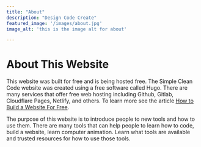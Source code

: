 ```yaml
---
title: "About"
description: "Design Code Create"
featured_image: '/images/about.jpg'
image_alt: 'this is the image alt for about'

---
```


<!-- this code was from the example site and im not sure what it does 
{{< figure src="/images/Victor_Hugo-Hunchback.jpg" title="Illustration from Victor Hugo et son temps (1881)" >}}

-->

# About This Website

This website was built for free and is being hosted free. The Simple Clean Code website was created using a free software called Hugo. There are many services that offer free web hosting including Github, Gitlab, Cloudflare Pages, Netlify, and others. To learn more see the article [How to Build a Website For Free](https://www.simplecleancode.com/posts/build-_website_free/). 

The purpose of this website is to introduce people to new tools and how to use them. There are many tools that can help people to learn how to code, build a website, learn computer animation. Learn what tools are available and trusted resources for how to use those tools. 